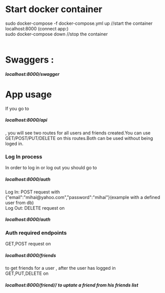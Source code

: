 <div>
<h1>Start docker container</h1>
<div>sudo docker-compose -f docker-compose.yml up //start the container<div>
<div>localhost:8000 (connect app:)<div>
<div>sudo docker-compose down //stop the container<div>
<div>

<br>

<div>

<h1>
Swaggers : <h5>localhost:8000/swagger</h5>
</h1>

<div>
<h1>App usage</h1>
<div>

<div>If you go to <h5>localhost:8000/api</h5> , you will see two routes for all users and friends created.You can use GET/POST/PUT/DELETE on this routes.Both can be used without being loged in.
</div>

<div>
<h3>Log In process</h3>
</div>

<div>
In order to log in or log out you should go to <h5>localhost:8000/auth</h5>
</div>

<div>
Log In: POST request with {"email":"mihai@yahoo.com","password":"mihai"}(example with a defined user from db)
</div>

<div>
Log Out: DELETE request on <h5>localhost:8000/auth</h5>
</div>

<div>
<h3>Auth required endpoints</h3>
</div>

<div>
 GET,POST request on <h5>localhost:8000/friends</h5> to get friends for a user , after the user has logged in
</div>

<div>
GET,PUT,DELETE on <h5>localhost:8000/friend/<int:pk>/ to uptate a friend from his friends list</h5>
</div>

</div>
